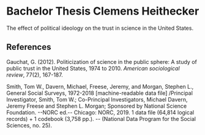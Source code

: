 # Bachelor Thesis Clemens Heithecker

The effect of political ideology on the trust in science in the United States.

## References

Gauchat, G. (2012). Politicization of science in the public sphere: A study of public trust in the United States, 1974 to 2010. _American sociological review_, 77(2), 167-187.

Smith, Tom W., Davern, Michael, Freese, Jeremy, and Morgan, Stephen L., General Social Surveys, 1972-2018 [machine-readable data file] /Principal Investigator, Smith, Tom W.; Co-Principal Investigators, Michael Davern, Jeremy Freese and Stephen L. Morgan; Sponsored by National Science Foundation. --NORC ed.-- Chicago: NORC, 2019.
1 data file (64,814 logical records) + 1 codebook (3,758 pp.). -- (National Data Program for the Social Sciences, no. 25).
